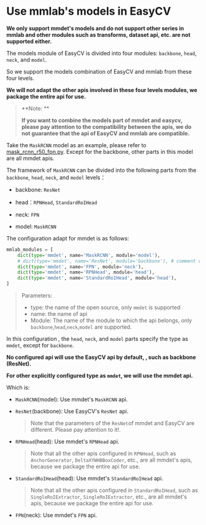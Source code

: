 # Use mmlab's models in EasyCV

**We only support mmdet's models and do not support other series in mmlab and other modules such as transforms, dataset api, etc. are not supported either.**

The models module of EasyCV is divided into four modules: `backbone`, `head`, `neck`, and `model`.

So we support the models combination of EasyCV and mmlab from these four levels.

**We will not adapt the other apis involved in these four levels modules, we package the entire api for use.**

> **Note: **
>
> **If you want to combine the models part of mmdet and easycv, please pay attention to the compatibility between the apis, we do not guarantee that the api of EasyCV and mmlab are compatible.**

Take the `MaskRCNN` model as an example, please refer to [mask_rcnn_r50_fpn.py](https://github.com/alibaba/EasyCV/tree/master/configs/detection/mask_rcnn/mask_rcnn_r50_fpn.py). Except for the backbone, other parts in this model are all mmdet apis.

The framework of `MaskRCNN` can be divided into the following parts from the `backbone`, `head`, `neck`, and `model` levels：

- backbone: `ResNet`

- head：`RPNHead`,	`StandardRoIHead`

- neck: `FPN`

- model: `MaskRCNN`

The configuration adapt for mmdet is as follows:

```python
mmlab_modules = [
    dict(type='mmdet', name='MaskRCNN', module='model'),
    # dict(type='mmdet', name='ResNet', module='backbone'), # comment out, use EasyCV ResNet
    dict(type='mmdet', name='FPN', module='neck'),
    dict(type='mmdet', name='RPNHead', module='head'),
    dict(type='mmdet', name='StandardRoIHead', module='head'),
]
```

> Parameters:
>
> 	- type: the name of the open source, only `mmdet` is supported
> 	- name:  the name of api
> 	- Module: The name of the module to which the api belongs, only  `backbone`,`head`,`neck`,`model` are supported.

In this configuration , the `head`, `neck`, and `model` parts specify the type as `mmdet`, except for `backbone`.

**No configured api will use the EasyCV api by default, , such as backbone (ResNet).**

**For other explicitly configured type as `mmdet`, we will use the mmdet api.**

Which is:

- `MaskRCNN`(model): Use mmdet's `MaskRCNN` api.

- `ResNet`(backbone): Use EasyCV's `ResNet` api.

  > Note that the parameters of the `ResNet`of mmdet and EasyCV are different. Please pay attention to it!.

- `RPNHead`(head): Use mmdet's `RPNHead` api.

  > Note that all the other apis configured in `RPNHead`, such as `AnchorGenerator`, `DeltaXYWHBBoxCoder`, etc., are all mmdet's apis, because we package the entire api for use.

- `StandardRoIHead`(head): Use mmdet's `StandardRoIHead` api.

  > Note that all the other apis configured in `StandardRoIHead`, such as `SingleRoIExtractor`, `SingleRoIExtractor`, etc., are all mmdet's apis, because we package the entire api for use.

- `FPN`(neck): Use mmdet's `FPN` api.
